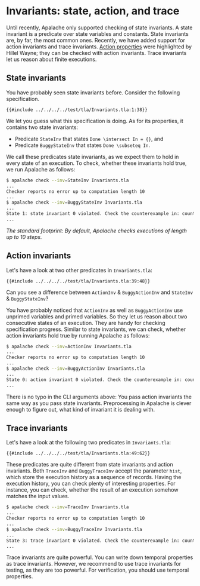 # Invariants: state, action, and trace

Until recently, Apalache only supported checking of state invariants. A state
invariant is a predicate over state variables and constants. State invariants
are, by far, the most common ones. Recently, we have added support for action
invariants and trace invariants. [Action properties] were highlighted by Hillel
Wayne; they can be checked with action invariants. Trace invariants let us
reason about finite executions.


## State invariants

You have probably seen state invariants before. Consider the following specification.

```tla
{{#include ../../../../test/tla/Invariants.tla:1:38}}
```

We let you guess what this specification is doing. As for its properties, it contains
two state invariants:

 * Predicate `StateInv` that states `Done \intersect In = {}`, and
 * Predicate `BuggyStateInv` that states `Done \subseteq In`.

We call these predicates state invariants, as we expect them to hold in
every state of an execution. To check, whether these invariants hold true,
we run Apalache as follows:

```sh
$ apalache check --inv=StateInv Invariants.tla
...
Checker reports no error up to computation length 10
...
$ apalache check --inv=BuggyStateInv Invariants.tla
...
State 1: state invariant 0 violated. Check the counterexample in: counterexample.tla, MC.out, counterexample.json
...
```

*The standard footprint: By default, Apalache checks executions of length up
to 10 steps.*

## Action invariants

Let's have a look at two other predicates in `Invariants.tla`:

```tla
{{#include ../../../../test/tla/Invariants.tla:39:48}}
```

Can you see a difference between `ActionInv` & `BuggyActionInv` and `StateInv`
& `BuggyStateInv`?

You have probably noticed that `ActionInv` as well as `BuggyActionInv` use
unprimed variables and primed variables. So they let us reason about two
consecutive states of an execution. They are handy for checking specification
progress. Similar to state invariants, we can check, whether action invariants
hold true by running Apalache as follows:


```sh
$ apalache check --inv=ActionInv Invariants.tla
...
Checker reports no error up to computation length 10
...
$ apalache check --inv=BuggyActionInv Invariants.tla
...
State 0: action invariant 0 violated. Check the counterexample in: counterexample.tla, MC.out, counterexample.json
...
```

There is no typo in the CLI arguments above: You pass action invariants the same way
as you pass state invariants. Preprocessing in Apalache is clever enough to figure out,
what kind of invariant it is dealing with.

<a name="traceInv"></a>
## Trace invariants


Let's have a look at the following two predicates in `Invariants.tla`:

```tla
{{#include ../../../../test/tla/Invariants.tla:49:62}}
```

These predicates are quite different from state invariants and action
invariants.  Both `TraceInv` and `BuggyTraceInv` accept the parameter `hist`,
which store the execution history as a sequence of records. Having the
execution history, you can check plenty of interesting properties. For
instance, you can check, whether the result of an execution somehow matches the
input values.


```sh
$ apalache check --inv=TraceInv Invariants.tla
...
Checker reports no error up to computation length 10
...
$ apalache check --inv=BuggyTraceInv Invariants.tla
...
State 3: trace invariant 0 violated. Check the counterexample in: counterexample.tla, MC.out, counterexample.json
...
```

Trace invariants are quite powerful. You can write down temporal properties as
trace invariants. However, we recommend to use trace invariants for testing, as
they are too powerful. For verification, you should use temporal properties.

[Action properties]: https://www.hillelwayne.com/post/action-properties/
